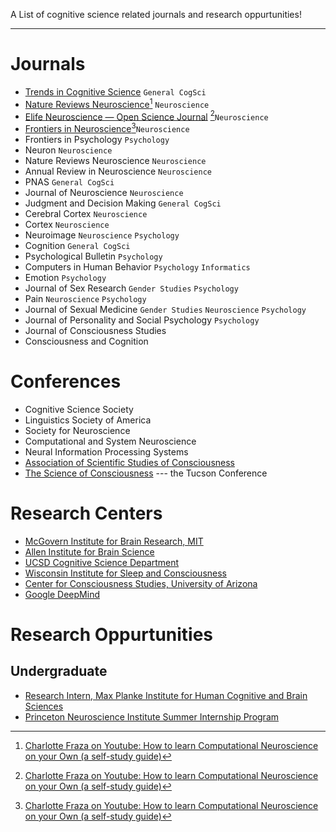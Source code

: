 A List of cognitive science related journals and research oppurtunities! 
___
# Journals
* [Trends in Cognitive Science](https://www.cell.com/trends/cognitive-sciences/home) `General CogSci`
* [Nature Reviews Neuroscience](https://www.nature.com/nrn/)[^1] `Neuroscience`
* [Elife Neuroscience — Open Science Journal](https://elifesciences.org/subjects/neuroscience) [^1]`Neuroscience`
* [Frontiers in Neuroscience](https://www.frontiersin.org/journals/neuroscience)[^1]`Neuroscience`
* Frontiers in Psychology `Psychology`
* Neuron `Neuroscience`
* Nature Reviews Neuroscience `Neuroscience`
* Annual Review in Neuroscience `Neuroscience`
* PNAS `General CogSci`
* Journal of Neuroscience `Neuroscience`
* Judgment and Decision Making `General CogSci`
* Cerebral Cortex `Neuroscience`
* Cortex `Neuroscience`
* Neuroimage `Neuroscience` `Psychology`
* Cognition `General CogSci`
* Psychological Bulletin `Psychology`
* Computers in Human Behavior `Psychology` `Informatics`
* Emotion `Psychology`
* Journal of Sex Research `Gender Studies` `Psychology`
* Pain `Neuroscience` `Psychology`
* Journal of Sexual Medicine `Gender Studies` `Neuroscience` `Psychology`
* Journal of Personality and Social Psychology `Psychology`
* Journal of Consciousness Studies
* Consciousness and Cognition

# Conferences
* Cognitive Science Society
* Linguistics Society of America
* Society for Neuroscience
* Computational and System Neuroscience
* Neural Information Processing Systems
* [Association of Scientific Studies of Consciousness](https://theassc.org/)
* [The Science of Consciousness](https://consciousness.arizona.edu/science-consciousness-conference) --- the Tucson Conference

# Research Centers
* [McGovern Institute for Brain Research, MIT](https://mcgovern.mit.edu/)
* [Allen Institute for Brain Science](https://alleninstitute.org/)
* [UCSD Cognitive Science Department](https://cogsci.ucsd.edu/)
* [Wisconsin Institute for Sleep and Consciousness](https://sleep-and-consciousness.wisc.edu/)
* [Center for Consciousness Studies, University of Arizona](https://consciousness.arizona.edu/)
* [Google DeepMind](https://www.deepmind.com/)

# Research Oppurtunities

## Undergraduate
* [Research Intern, Max Planke Institute for Human Cognitive and Brain Sciences](https://www.cbs.mpg.de/career/internships)
* [Princeton Neuroscience Institute Summer Internship Program](https://undergraduateresearch.princeton.edu/programs/summer-programs/princeton-neuroscience-institute-summer-internship-program)


[^1]:[Charlotte Fraza on Youtube: How to learn Computational Neuroscience on your Own (a self-study guide)](https://www.youtube.com/watch?v=MhF3R_0LWbk)
